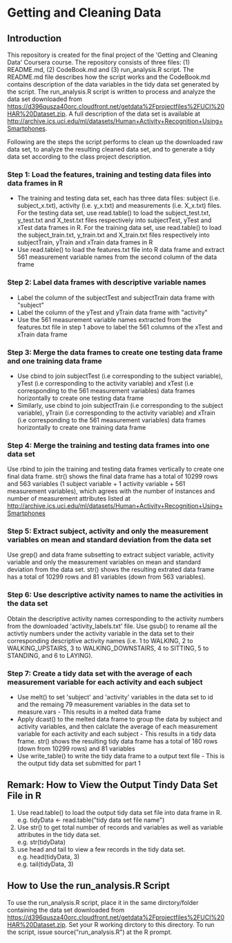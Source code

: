 # Getting and Cleaning Data 

## Introduction
This repository is created for the final project of the 'Getting and Cleaning Data' Coursera course. The repository consists of three files: (1) README.md, (2) CodeBook.md and (3) run_analysis.R script.  The
README.md file describes how the script works and the CodeBook.md contains description of the data variables in the tidy data set generated by the script. The run_analysis.R script is written to process and analyze the data set downloaded from https://d396qusza40orc.cloudfront.net/getdata%2Fprojectfiles%2FUCI%20HAR%20Dataset.zip.  A full description of the data set is available at http://archive.ics.uci.edu/ml/datasets/Human+Activity+Recognition+Using+Smartphones.  

Following are the steps the script performs to clean up the downloaded raw data set, to analyze the resulting cleaned data set, and to generate a tidy data set according to the class project description.

### Step 1: Load the features, training and testing data files into data frames in R 
- The training and testing data set, each has three data files: subject (i.e. subject\_x.txt), activity (i.e. y\_x.txt) and measurements (i.e. X\_x.txt) files.  For the testing data set, use read.table() to load the subject_test.txt, y_test.txt and X_test.txt files respectively into subjectTest, yTest and xTest data frames in R.  For the training data set, use read.table() to load the subject_train.txt, y_train.txt and X_train.txt files respectively into subjectTrain, yTrain and xTrain data frames in R
- Use read.table() to load the features.txt file into R data frame and extract 561 measurement variable names from the second column of the data frame

### Step 2: Label data frames with descriptive variable names
- Label the column of the subjectTest and subjectTrain data frame with "subject"
- Label the column of the yTest and yTrain data frame with "activity"
- Use the 561 measurement variable names extracted from the features.txt file in step 1 above to label the 561 columns of the xTest and xTrain data frame

### Step 3: Merge the data frames to create one testing data frame and one training data frame
- Use cbind to join subjectTest (i.e corresponding to the subject variable), yTest (i.e corresponding to the activity variable) and xTest (i.e corresponding to the 561 measurement variables) data frames horizontally to create one testing data frame
- Similarly, use cbind to join subjectTrain (i.e corresponding to the subject variable), yTrain (i.e corresponding to the activity variable) and xTrain (i.e corresponding to the 561 measurement variables) data frames horizontally to create one training data frame

### Step 4: Merge the training and testing data frames into one data set
Use rbind to join the training and testing data frames vertically to create one final data frame.  str() shows the final data frame has a total of 10299 rows and 563 variables (1 subject variable + 1 activity variable + 561 measurement variables), which agrees with the number of instances and number of measurement attributes listed at http://archive.ics.uci.edu/ml/datasets/Human+Activity+Recognition+Using+Smartphones

### Step 5: Extract subject, activity and only the measurement variables on mean and standard deviation from the data set
Use grep() and data frame subsetting to extract subject variable, activity variable and only the measurement variables on mean and standard deviation from the data set.  str() shows the resulting extrated data frame has a total of 10299 rows and 81 variables (down from 563 variables). 

### Step 6: Use descriptive activity names to name the activities in the data set
Obtain the descriptive activity names corresponding to the activity numbers from the downloaded 'activity\_labels.txt' file.  Use gsub() to rename all the activtiy numbers under the activity variable in the data set to their corresponding descriptive activity names (i.e.  1 to WALKING, 2 to WALKING_UPSTAIRS, 3 to WALKING_DOWNSTAIRS, 4 to SITTING, 5 to STANDING, and 6 to LAYING).

### Step 7: Create a tidy data set with the average of each measurement variable for each activity and each subject
- Use melt() to set 'subject' and 'activity' variables in the data set to id and the remaing 79 measurement variables in the data set to measure.vars - This results in a melted data frame
- Apply dcast() to the melted data frame to group the data by subject and activity variables, and then calclate the average of each measurement variable for each activity and each subject - This results in a tidy data frame.  str() shows the resulting tidy data frame has a total of 180 rows (down from 10299 rows) and 81 variables
- Use write_table() to write the tidy data frame to a output text file - This is the output tidy data set submitted for part 1

## Remark: How to View the Output Tindy Data Set File in R
1. Use read.table() to load the output tidy data set file into data frame in R.<br>
   e.g. tidyData <- read.table("tidy data set file name")
2. Use str() to get total number of records and variables as well as variable attributes in the tidy data set.<br>
   e.g. str(tidyData)
3. use head and tail to view a few records in the tidy data set.<br>
   e.g. head(tidyData, 3)<br>
   e.g. tail(tidyData, 3)

## How to Use the run_analysis.R Script
To use the run_analysis.R script, place it in the same dirctory/folder containing the data set downloaded from https://d396qusza40orc.cloudfront.net/getdata%2Fprojectfiles%2FUCI%20HAR%20Dataset.zip.  Set your R working dirctory to this directory.  To run the script, issue source("run_analysis.R") at the R prompt.